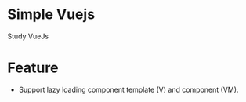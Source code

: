 # Simple Vuejs

Study VueJs

# Feature

- Support lazy loading component template (V) and component (VM).
